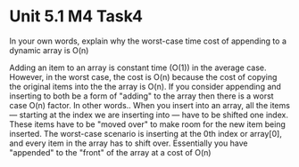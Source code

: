 # Unit 5.1 M4 Task4
In your own words, explain why the worst-case time cost of appending to a dynamic array is O(n)

Adding an item to an array is constant time (O(1)) in the average case. However, in the worst case, the cost is O(n) because the cost of copying the original items into the the array is O(n). If you consider appending and inserting to both be a form of "adding" to the array then there is a worst case O(n) factor. In other words.. When you insert into an array, all the items — starting at the index we are inserting into — have to be shifted one index. These items have to be "moved over" to make room for the new item being inserted. The worst-case scenario is inserting at the 0th index or array[0], and every item in the array has to shift over. Essentially you have "appended" to the "front" of the array at a cost of O(n)